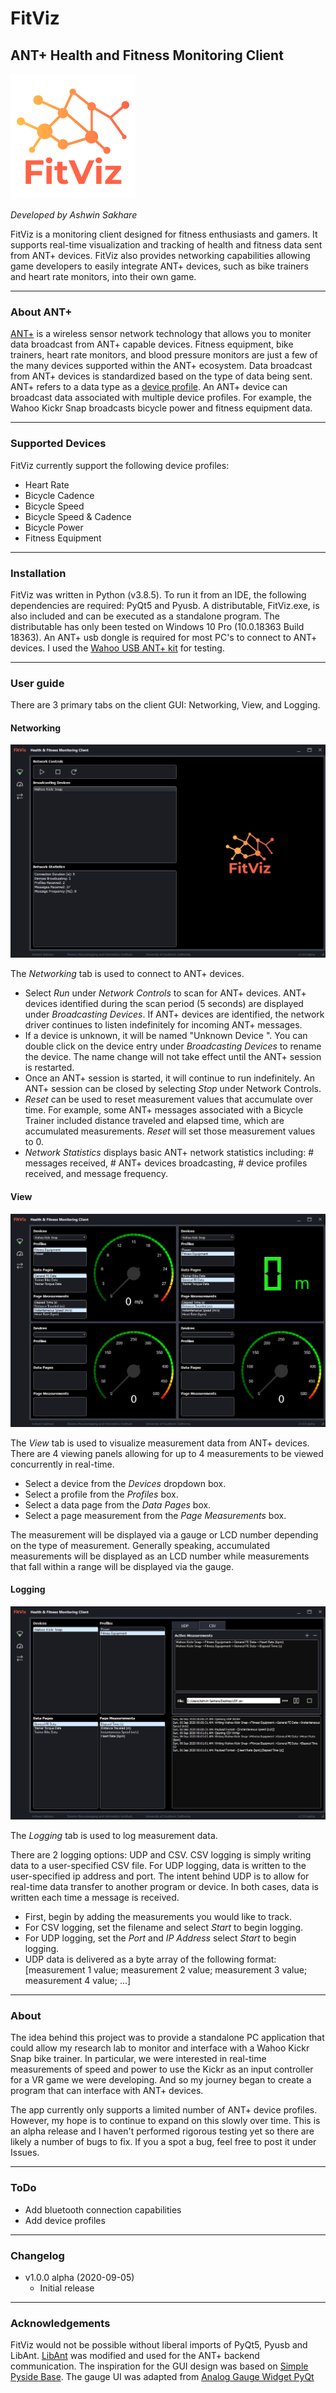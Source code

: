 # FitViz
## ANT+ Health and Fitness Monitoring Client

![FitViz Banner](readme/Logo.PNG)

_Developed by Ashwin Sakhare_

FitViz is a monitoring client designed for fitness enthusiasts and gamers. It supports real-time visualization and tracking of health and fitness data sent from ANT+ devices. FitViz also provides networking capabilities allowing game developers to easily integrate ANT+ devices, such as bike trainers and heart rate monitors, into their own game.

- - - -

### About ANT+

<a href="https://www.thisisant.com/" target="_blank">ANT+</a> is a wireless sensor network technology that allows you to moniter data broadcast from ANT+ capable devices. Fitness equipment, bike trainers, heart rate monitors, and blood pressure monitors are just a few of the many devices supported within the ANT+ ecosystem. Data broadcast from ANT+ devices is standardized based on the type of data being sent. ANT+ refers to a data type as a <a href="https://www.thisisant.com/developer/ant-plus/device-profiles" target="_blank">device profile</a>. An ANT+ device can broadcast data associated with multiple device profiles. For example, the Wahoo Kickr Snap broadcasts bicycle power and fitness equipment data.

- - - -

### Supported Devices
 
FitViz currently support the following device profiles:
* Heart Rate
* Bicycle Cadence
* Bicycle Speed
* Bicycle Speed & Cadence
* Bicycle Power
* Fitness Equipment

- - - -

### Installation

FitViz was written in Python (v3.8.5). To run it from an IDE, the following dependencies are required: PyQt5 and Pyusb. A distributable, FitViz.exe, is also included and can be executed as a standalone program. The distributable has only been tested on Windows 10 Pro (10.0.18363 Build 18363). An ANT+ usb dongle is required for most PC's to connect to ANT+ devices. I used the <a href="https://www.wahoofitness.com/devices/bike-trainers/usb-ant-kit" target="_blank">Wahoo USB ANT+ kit</a> for testing.

- - - -

### User guide

There are 3 primary tabs on the client GUI: Networking, View, and Logging.

#### Networking

![Networking Tab](https://raw.githubusercontent.com/arsakhar/FitViz/master/readme/Networking.PNG)

The _Networking_ tab is used to connect to ANT+ devices. 

* Select _Run_ under _Network Controls_ to scan for ANT+ devices. ANT+ devices identified during the scan period (5 seconds) are displayed under _Broadcasting Devices_. If ANT+ devices are identified, the network driver continues to listen indefinitely for incoming ANT+ messages.
* If a device is unknown, it will be named "Unknown Device <device number>". You can double click on the device entry under _Broadcasting Devices_ to rename the device. The name change will not take effect until the ANT+ session is restarted.
* Once an ANT+ session is started, it will continue to run indefinitely. An ANT+ session can be closed by selecting _Stop_ under Network Controls.
* _Reset_ can be used to reset measurement values that accumulate over time. For example, some ANT+ messages associated with a Bicycle Trainer included distance traveled and elapsed time, which are accumulated measurements. _Reset_ will set those measurement values to 0.
* _Network Statistics_ displays basic ANT+ network statistics including: # messages received, # ANT+ devices broadcasting, # device profiles received, and message frequency.

#### View

![View Tab](https://raw.githubusercontent.com/arsakhar/FitViz/master/readme/View.PNG)

The _View_ tab is used to visualize measurement data from ANT+ devices. There are 4 viewing panels allowing for up to 4 measurements to be viewed concurrently in real-time.

* Select a device from the _Devices_ dropdown box.
* Select a profile from the _Profiles_ box.
* Select a data page from the _Data Pages_ box.
* Select a page measurement from the _Page Measurements_ box.

The measurement will be displayed via a gauge or LCD number depending on the type of measurement. Generally speaking, accumulated measurements will be displayed as an LCD number while measurements that fall within a range will be displayed via the gauge.

#### Logging

![Logging Tab](https://raw.githubusercontent.com/arsakhar/FitViz/master/readme/CSV.PNG)

The _Logging_ tab is used to log measurement data.

There are 2 logging options: UDP and CSV. CSV logging is simply writing data to a user-specified CSV file. For UDP logging, data is written to the user-specified ip address and port. The intent behind UDP is to allow for real-time data transfer to another program or device. In both cases, data is written each time a message is received.

* First, begin by adding the measurements you would like to track.
* For CSV logging, set the filename and select _Start_ to begin logging.
* For UDP logging, set the _Port_ and _IP Address_ select _Start_ to begin logging.
* UDP data is delivered as a byte array of the following format: [measurement 1 value; measurement 2 value; measurement 3 value; measurement 4 value; ...]

- - - -

### About

The idea behind this project was to provide a standalone PC application that could allow my research lab to monitor and interface with a Wahoo Kickr Snap bike trainer. In particular, we were interested in real-time measurements of speed and power to use the Kickr as an input controller for a VR game we were developing. And so my journey began to create a program that can interface with ANT+ devices.

The app currently only supports a limited number of ANT+ device profiles. However, my hope is to continue to expand on this slowly over time. This is an alpha release and I haven't performed rigorous testing yet so there are likely a number of bugs to fix. If you a spot a bug, feel free to post it under Issues.

- - - -

### ToDo

- Add bluetooth connection capabilities
- Add device profiles

- - - -

### Changelog

* v1.0.0 alpha (2020-09-05)
  * Initial release
  
- - - -

### Acknowledgements

FitViz would not be possible without liberal imports of PyQt5, Pyusb and LibAnt. <a href="https://github.com/half2me/libant" target="_blank">LibAnt</a> was modified and used for the ANT+ backend communication. The inspiration for the GUI design was based on <a href="https://github.com/Wanderson-Magalhaes/Simple_PySide_Base" target="_blank">Simple Pyside Base</a>. The gauge UI was adapted from <a href="https://github.com/StefanHol/AnalogGaugeWidgetPyQt" target="_blank">Analog Gauge Widget PyQt</a>
